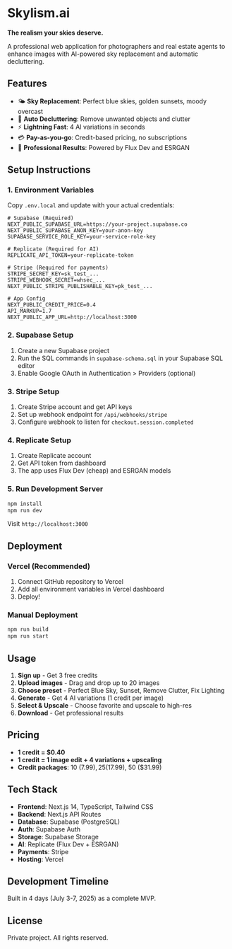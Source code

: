 # Skylism.ai

**The realism your skies deserve.**

A professional web application for photographers and real estate agents to enhance images with AI-powered sky replacement and automatic decluttering.

## Features

- 🌤️ **Sky Replacement**: Perfect blue skies, golden sunsets, moody overcast
- 🧹 **Auto Decluttering**: Remove unwanted objects and clutter
- ⚡ **Lightning Fast**: 4 AI variations in seconds
- 💳 **Pay-as-you-go**: Credit-based pricing, no subscriptions
- 🎯 **Professional Results**: Powered by Flux Dev and ESRGAN

## Setup Instructions

### 1. Environment Variables

Copy `.env.local` and update with your actual credentials:

```env
# Supabase (Required)
NEXT_PUBLIC_SUPABASE_URL=https://your-project.supabase.co
NEXT_PUBLIC_SUPABASE_ANON_KEY=your-anon-key
SUPABASE_SERVICE_ROLE_KEY=your-service-role-key

# Replicate (Required for AI)
REPLICATE_API_TOKEN=your-replicate-token

# Stripe (Required for payments)
STRIPE_SECRET_KEY=sk_test_...
STRIPE_WEBHOOK_SECRET=whsec_...
NEXT_PUBLIC_STRIPE_PUBLISHABLE_KEY=pk_test_...

# App Config
NEXT_PUBLIC_CREDIT_PRICE=0.4
API_MARKUP=1.7
NEXT_PUBLIC_APP_URL=http://localhost:3000
```

### 2. Supabase Setup

1. Create a new Supabase project
2. Run the SQL commands in `supabase-schema.sql` in your Supabase SQL editor
3. Enable Google OAuth in Authentication > Providers (optional)

### 3. Stripe Setup

1. Create Stripe account and get API keys
2. Set up webhook endpoint for `/api/webhooks/stripe`
3. Configure webhook to listen for `checkout.session.completed`

### 4. Replicate Setup

1. Create Replicate account
2. Get API token from dashboard
3. The app uses Flux Dev (cheap) and ESRGAN models

### 5. Run Development Server

```bash
npm install
npm run dev
```

Visit `http://localhost:3000`

## Deployment

### Vercel (Recommended)

1. Connect GitHub repository to Vercel
2. Add all environment variables in Vercel dashboard
3. Deploy!

### Manual Deployment

```bash
npm run build
npm run start
```

## Usage

1. **Sign up** - Get 3 free credits
2. **Upload images** - Drag and drop up to 20 images
3. **Choose preset** - Perfect Blue Sky, Sunset, Remove Clutter, Fix Lighting
4. **Generate** - Get 4 AI variations (1 credit per image)
5. **Select & Upscale** - Choose favorite and upscale to high-res
6. **Download** - Get professional results

## Pricing

- **1 credit = $0.40**
- **1 credit = 1 image edit + 4 variations + upscaling**
- **Credit packages**: 10 ($7.99), 25 ($17.99), 50 ($31.99)

## Tech Stack

- **Frontend**: Next.js 14, TypeScript, Tailwind CSS
- **Backend**: Next.js API Routes
- **Database**: Supabase (PostgreSQL)
- **Auth**: Supabase Auth
- **Storage**: Supabase Storage
- **AI**: Replicate (Flux Dev + ESRGAN)
- **Payments**: Stripe
- **Hosting**: Vercel

## Development Timeline

Built in 4 days (July 3-7, 2025) as a complete MVP.

## License

Private project. All rights reserved.
